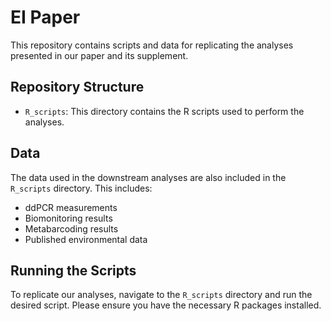# EI Paper

This repository contains scripts and data for replicating the analyses presented in our paper and its supplement.

## Repository Structure

- `R_scripts`: This directory contains the R scripts used to perform the analyses.

## Data

The data used in the downstream analyses are also included in the `R_scripts` directory. This includes:

- ddPCR measurements
- Biomonitoring results
- Metabarcoding results
- Published environmental data

## Running the Scripts

To replicate our analyses, navigate to the `R_scripts` directory and run the desired script. Please ensure you have the necessary R packages installed.
